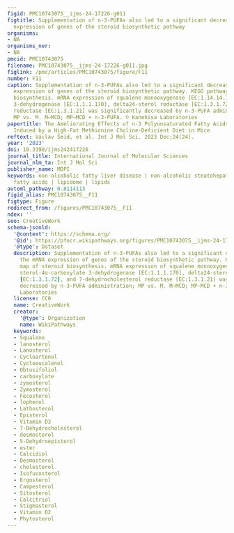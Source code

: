 ```yaml
---
figid: PMC10743075__ijms-24-17226-g011
figtitle: Supplementation of n-3-PUFAs also led to a significant decrease in the mRNA
  expression of genes of the steroid biosynthetic pathway
organisms:
- NA
organisms_ner:
- NA
pmcid: PMC10743075
filename: PMC10743075__ijms-24-17226-g011.jpg
figlink: /pmc/articles/PMC10743075/figure/F11
number: F11
caption: Supplementation of n-3-PUFAs also led to a significant decrease in the mRNA
  expression of genes of the steroid biosynthetic pathway. KEGG pathway map of steroid
  biosynthesis. mRNA expression of squalene monooxygenase [EC:1.14.14.17], sterol-4α-carboxylate
  3-dehydrogenase [EC:1.1.1.170], delta24-sterol reductase [EC:1.3.1.72], and 7-dehydrocholesterol
  reductase [EC:1.3.1.21] was significantly decreased by n-3-PUFA administration;
  MP vs. M. M—MCD; MP—MCD + n-3-PUFA. © Kanehisa Laboratories
papertitle: The Ameliorating Effects of n-3 Polyunsaturated Fatty Acids on Liver Steatosis
  Induced by a High-Fat Methionine Choline-Deficient Diet in Mice
reftext: Václav Šmíd, et al. Int J Mol Sci. 2023 Dec;24(24).
year: '2023'
doi: 10.3390/ijms242417226
journal_title: International Journal of Molecular Sciences
journal_nlm_ta: Int J Mol Sci
publisher_name: MDPI
keywords: non-alcoholic fatty liver disease | non-alcoholic steatohepatitis | n-3
  fatty acids | lipidome | lipids
automl_pathway: 0.8114113
figid_alias: PMC10743075__F11
figtype: Figure
redirect_from: /figures/PMC10743075__F11
ndex: ''
seo: CreativeWork
schema-jsonld:
  '@context': https://schema.org/
  '@id': https://pfocr.wikipathways.org/figures/PMC10743075__ijms-24-17226-g011.html
  '@type': Dataset
  description: Supplementation of n-3-PUFAs also led to a significant decrease in
    the mRNA expression of genes of the steroid biosynthetic pathway. KEGG pathway
    map of steroid biosynthesis. mRNA expression of squalene monooxygenase [EC:1.14.14.17],
    sterol-4α-carboxylate 3-dehydrogenase [EC:1.1.1.170], delta24-sterol reductase
    [EC:1.3.1.72], and 7-dehydrocholesterol reductase [EC:1.3.1.21] was significantly
    decreased by n-3-PUFA administration; MP vs. M. M—MCD; MP—MCD + n-3-PUFA. © Kanehisa
    Laboratories
  license: CC0
  name: CreativeWork
  creator:
    '@type': Organization
    name: WikiPathways
  keywords:
  - Squalene
  - lanosterol
  - Lanosterol
  - Cycloartenol
  - Cycloeucalenol
  - Obtusifoliol
  - carboxylate
  - zymosterol
  - Zymosterol
  - Fecosterol
  - lophenol
  - Lathosterol
  - Episterol
  - Vitamin D3
  - 7-Dehydrocholesterol
  - desmosterol
  - 5-Dehydroepisterol
  - ester
  - Calcidiol
  - Desmosterol
  - cholesterol
  - Isofucosterol
  - Ergosterol
  - Campesterol
  - Sitosterol
  - Calcitriol
  - Stigmasterol
  - Vitamin D2
  - Phytosterol
---
```

